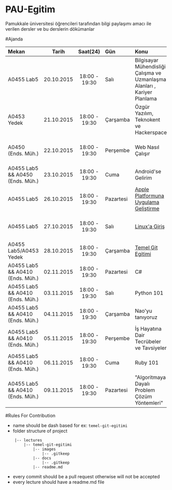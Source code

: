 # PAU-Egitim

Pamukkale üniversitesi öğrencileri tarafından bilgi paylaşımı amacı ile verilen dersler ve bu derslerin dökümanlar

#Ajanda

| Mekan                            |             Tarih | Saat(24)      | Gün       | Konu                                                                      | Eğimciler                      |
| :------------                    | :---------------: | :-----------: | :-----    | :---------------                                                          | :--------:                     |
| A0455 Lab5                       |        20.10.2015 | 18:00 - 19:30 | Salı      | Bilgisayar Mühendisliği Çalışma ve Uzmanlaşma Alanları , Kariyer Planlama | [Necati Kartal]                  |
| A0453 Yedek                      |        21.10.2015 | 18:00 - 19:30 | Çarşamba  | Özgür Yazılım, Teknokent ve Hackerspace                                   | [Kemal Kanok]                    |
| A0450 (Ends. Müh.)               |        22.10.2015 | 18:00 - 19:30 | Perşembe  | Web Nasıl Çalışır                                                         | [Mustafa Tosun], [İsmail Akbudak]  |
| A0455 Lab5 && A0450 (Ends. Müh.) |        23.10.2015 | 18:00 - 19:30 | Cuma      | Android'se Gelirim                                                        | [Onur Yurttürk]                  |
| A0455 Lab5                       |        26.10.2015 | 18:00 - 19:30 | Pazartesi | [Apple Platformuna Uygulama Geliştirme]                                                          | [Bilal Arslan]                   |
| A0455 Lab5                       |        27.10.2015 | 18:00 - 19:30 | Salı      | [Linux'a Giriş]                                                         | [Enis Özgen], [Muhammet Türk]      |
| A0455 Lab5/A0453 Yedek           |        28.10.2015 | 18:00 - 19:30 | Çarşamba  | [Temel Git Egitimi]                                                 | [Kemal Kanok]                    |
| A0455 Lab5 && A0410 (Ends. Müh.) |        02.11.2015 | 18:00 - 19:30 | Pazartesi | C#                                                                        | [Erkan Taylan]                   |
| A0455 Lab5 && A0410 (Ends. Müh.) |        03.11.2015 | 18:00 - 19:30 | Salı | Python 101                                                                        | [Oğuhan Taşçı]                  |
| A0455 Lab5 && A0410 (Ends. Müh.) |        04.11.2015 | 18:00 - 19:30 | Çarşamba | Nao'yu tanıyoruz                                                                        | [Aziz Dursun Göktepe]                   |
| A0455 Lab5 && A0410 (Ends. Müh.) |        05.11.2015 | 18:00 - 19:30 | Perşembe | İş Hayatına Dair Tecrübeler ve Tavsiyeler                                                                        | [İsmail Akbudak]                   |
| A0455 Lab5 && A0410 (Ends. Müh.) |        06.11.2015 | 18:00 - 19:30 | Cuma | Ruby 101                                                                        | [Leyla Kapi]                   |
| A0455 Lab5 && A0410 (Ends. Müh.) |        09.11.2015 | 18:00 - 19:30 | Pazartesi | "Algoritmaya Dayalı Problem Çözüm Yöntemleri"                                                                                    | [Baran Kurtuluş Ozan]

[Bilal Arslan]: https://github.com/arslanbilal
[Necati Kartal]: https://github.com/necatikartal 
[Kemal Kanok]: https://github.com/kemalkanok
[Mustafa Tosun]: https://github.com/mustafatosun
[İsmail Akbudak]: https://github.com/ismailakbudak
[Enis Özgen]: https://github.com/enisozgen
[Muhammet Türk]: https://github.com/mturk111
[Onur Yurttürk]: https://github.com/onuryurtturk
[Erkan Taylan]: https://github.com/erkantaylan
[Oğuhan Taşçı]: https://github.com/oguzhantasci
[Leyla Kapi]: https://github.com/leylaKapi
[Baran Kurtuluş Ozan]: https://github.com/barankurtulusozan
[Aziz Dursun Göktepe]: https://github.com/azizdursungoktepe
[Linux'a Giriş]: https://github.com/PauEducation/pau-egitim-programi/blob/master/lectures/linuxa-giris/readme.md
[Apple Platformuna Uygulama Geliştirme]: https://github.com/PauEducation/pau-egitim-programi/blob/master/lectures/apple-platformuna-uygulama-gelistirme/readme.md
[Temel Git Egitimi]: http://www.git-scm.com


#Rules For Contribution
* name should be dash based for ex: 
```temel-git-egitimi```
* folder structure of project
```
    |-- lectures
        |-- temel-git-egitimi
            |-- images
                |-- .gitkeep
            |-- docs
                |-- .gitkeep
            |-- readme.md
```
* every commit should be a pull request otherwise will not be accepted
* every lecture should have a readme.md file